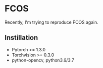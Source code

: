 # FCOS
Recently, I'm trying to reproduce FCOS again.

## Instillation
- Pytorch >= 1.3.0
- Torchvision >= 0.3.0
- python-opencv, python3.6/3.7
